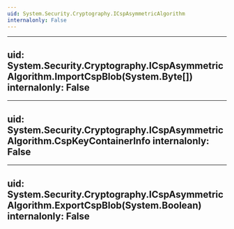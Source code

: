 ```yaml
---
uid: System.Security.Cryptography.ICspAsymmetricAlgorithm
internalonly: False
---
```


---
uid: System.Security.Cryptography.ICspAsymmetricAlgorithm.ImportCspBlob(System.Byte[])
internalonly: False
---

---
uid: System.Security.Cryptography.ICspAsymmetricAlgorithm.CspKeyContainerInfo
internalonly: False
---

---
uid: System.Security.Cryptography.ICspAsymmetricAlgorithm.ExportCspBlob(System.Boolean)
internalonly: False
---
